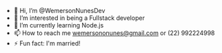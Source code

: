 - 👋 Hi, I’m @WemersonNunesDev
- 👀 I’m interested in being a Fullstack developer
- 🌱 I’m currently learning Node.js
- 📫 How to reach me wemersononunes@gmail.com or (22) 992224998
- ⚡ Fun fact:  I'm married!

<!---
WemersonNunesDev/WemersonNunesDev is a ✨ special ✨ repository because its `README.md` (this file) appears on your GitHub profile.
You can click the Preview link to take a look at your changes.
--->

